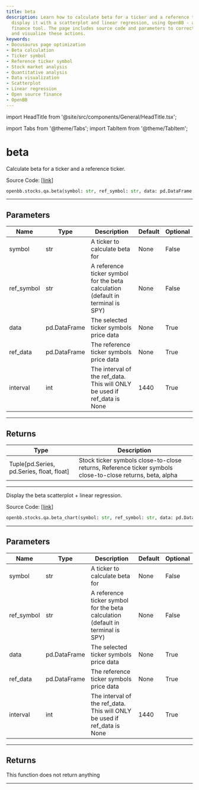 ```yaml
---
title: beta
description: Learn how to calculate beta for a ticker and a reference ticker, and
  display it with a scatterplot and linear regression, using OpenBB - an open source
  finance tool. The page includes source code and parameters to correctly perform
  and visualize these actions.
keywords:
- Docusaurus page optimization
- Beta calculation
- Ticker symbol
- Reference ticker symbol
- Stock market analysis
- Quantitative analysis
- Data visualization
- Scatterplot
- Linear regression
- Open source finance
- OpenBB
---
```


import HeadTitle from '@site/src/components/General/HeadTitle.tsx';

<HeadTitle title="beta - Qa - Stocks - Reference | OpenBB SDK Docs" />

import Tabs from '@theme/Tabs';
import TabItem from '@theme/TabItem';

# beta

<Tabs>
<TabItem value="model" label="Model" default>

Calculate beta for a ticker and a reference ticker.

Source Code: [[link](https://github.com/OpenBB-finance/OpenBBTerminal/tree/main/openbb_terminal/stocks/quantitative_analysis/beta_model.py#L11)]

```python
openbb.stocks.qa.beta(symbol: str, ref_symbol: str, data: pd.DataFrame = None, ref_data: pd.DataFrame = None, interval: int = 1440)
```

---

## Parameters

| Name | Type | Description | Default | Optional |
| ---- | ---- | ----------- | ------- | -------- |
| symbol | str | A ticker to calculate beta for | None | False |
| ref_symbol | str | A reference ticker symbol for the beta calculation (default in terminal is SPY) | None | False |
| data | pd.DataFrame | The selected ticker symbols price data | None | True |
| ref_data | pd.DataFrame | The reference ticker symbols price data | None | True |
| interval | int | The interval of the ref_data. This will ONLY be used if ref_data is None | 1440 | True |


---

## Returns

| Type | Description |
| ---- | ----------- |
| Tuple[pd.Series, pd.Series, float, float] | Stock ticker symbols close-to-close returns, Reference ticker symbols close-to-close returns, beta, alpha |
---

</TabItem>
<TabItem value="view" label="Chart">

Display the beta scatterplot + linear regression.

Source Code: [[link](https://github.com/OpenBB-finance/OpenBBTerminal/tree/main/openbb_terminal/stocks/quantitative_analysis/beta_view.py#L18)]

```python
openbb.stocks.qa.beta_chart(symbol: str, ref_symbol: str, data: pd.DataFrame = None, ref_data: pd.DataFrame = None, interval: int = 1440, export: str = "")
```

---

## Parameters

| Name | Type | Description | Default | Optional |
| ---- | ---- | ----------- | ------- | -------- |
| symbol | str | A ticker to calculate beta for | None | False |
| ref_symbol | str | A reference ticker symbol for the beta calculation (default in terminal is SPY) | None | False |
| data | pd.DataFrame | The selected ticker symbols price data | None | True |
| ref_data | pd.DataFrame | The reference ticker symbols price data | None | True |
| interval | int | The interval of the ref_data. This will ONLY be used if ref_data is None | 1440 | True |


---

## Returns

This function does not return anything

---

</TabItem>
</Tabs>
